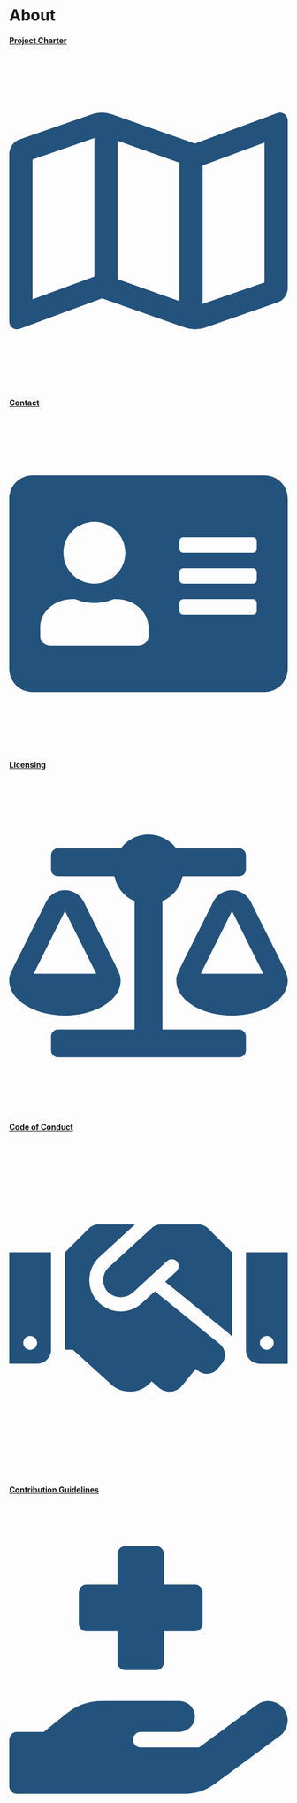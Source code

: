 # About

<div class="col-md-12 d-flex flex-row flex-wrap">
    <!-- Project Charter -->
    <div class="col-md-3 col-sm-12 d-flex flex-row flex-wrap">
        <a href="/about/project-charter.html" class="col-md-12 d-flex flex-column align-items-center justify-content-center">
            <h4 id="project-charter">Project Charter</h4>
            <span>
                <svg style="height: 15lvh; fill: #23527c" xmlns="http://www.w3.org/2000/svg" viewBox="0 0 576 512"><!--!Font Awesome Free 6.6.0 by @fontawesome - https://fontawesome.com License - https://fontawesome.com/license/free Copyright 2024 Fonticons, Inc.--><path d="M560 32c-2 0-4 .4-6 1.2L384 96H384L212 35.3A64.3 64.3 0 0 0 191.8 32c-6.7 0-13.4 1.1-19.8 3.1L20.1 88A32 32 0 0 0 0 117.7v346.3C0 473.2 7.5 480 16 480c2 0 4-.4 6-1.2L192 416l172 60.7a64 64 0 0 0 40.1 .2l151.8-52.8A32 32 0 0 0 576 394.3V48c0-9.2-7.5-16-16-16zM224 90.4l128 45.2v286l-128-45.2V90.4zM48 418.1V129.1l128-44.5v286.2l-.6 .2L48 418.1zm480-35.1l-128 44.5V141.3l.6-.2L528 94v289z"/></svg>
            </span>
        </a>
    </div>
    <!-- Contact -->
    <div class="col-md-3 col-sm-12 d-flex flex-row flex-wrap">
        <a href="/about/contact.html" class="col-md-12 d-flex flex-column align-items-center justify-content-center">
            <h4 id="contact">Contact</h4>
            <span>
                <svg style="height: 15lvh; fill: #23527c" xmlns="http://www.w3.org/2000/svg" viewBox="0 0 576 512"><!--!Font Awesome Free 6.6.0 by @fontawesome - https://fontawesome.com License - https://fontawesome.com/license/free Copyright 2024 Fonticons, Inc.--><path d="M528 32H48C21.5 32 0 53.5 0 80v352c0 26.5 21.5 48 48 48h480c26.5 0 48-21.5 48-48V80c0-26.5-21.5-48-48-48zm-352 96c35.3 0 64 28.7 64 64s-28.7 64-64 64-64-28.7-64-64 28.7-64 64-64zm112 236.8c0 10.6-10 19.2-22.4 19.2H86.4C74 384 64 375.4 64 364.8v-19.2c0-31.8 30.1-57.6 67.2-57.6h5c12.3 5.1 25.7 8 39.8 8s27.6-2.9 39.8-8h5c37.1 0 67.2 25.8 67.2 57.6v19.2zM512 312c0 4.4-3.6 8-8 8H360c-4.4 0-8-3.6-8-8v-16c0-4.4 3.6-8 8-8h144c4.4 0 8 3.6 8 8v16zm0-64c0 4.4-3.6 8-8 8H360c-4.4 0-8-3.6-8-8v-16c0-4.4 3.6-8 8-8h144c4.4 0 8 3.6 8 8v16zm0-64c0 4.4-3.6 8-8 8H360c-4.4 0-8-3.6-8-8v-16c0-4.4 3.6-8 8-8h144c4.4 0 8 3.6 8 8v16z"/></svg>
            </span>
        </a>
    </div>
    <!-- Licensing -->
    <div class="col-md-3 col-sm-12 d-flex flex-row flex-wrap">
        <a href="https://github.com/IntelligentNetworkSolutions/IllegalDumpSiteDetectionAndLandfillMonitoring/blob/master/LICENSE" class="col-md-12 d-flex flex-column align-items-center justify-content-center">
            <h4 id="licensing">Licensing</h4>
            <span>
                <svg style="height: 15lvh; fill: #23527c" xmlns="http://www.w3.org/2000/svg" viewBox="0 0 640 512"><!--!Font Awesome Free 6.6.0 by @fontawesome - https://fontawesome.com License - https://fontawesome.com/license/free Copyright 2024 Fonticons, Inc.--><path d="M256 336h0c0-16.2 1.3-8.7-85.1-181.5-17.7-35.3-68.2-35.4-85.9 0C-2.1 328.8 0 320.3 0 336H0c0 44.2 57.3 80 128 80s128-35.8 128-80zM128 176l72 144H56l72-144zm512 160c0-16.2 1.3-8.7-85.1-181.5-17.7-35.3-68.2-35.4-85.9 0-87.1 174.3-85 165.8-85 181.5H384c0 44.2 57.3 80 128 80s128-35.8 128-80h0zM440 320l72-144 72 144H440zm88 128H352V153.3c23.5-10.3 41.2-31.5 46.4-57.3H528c8.8 0 16-7.2 16-16V48c0-8.8-7.2-16-16-16H383.6C369 12.7 346.1 0 320 0s-49 12.7-63.6 32H112c-8.8 0-16 7.2-16 16v32c0 8.8 7.2 16 16 16h129.6c5.2 25.8 22.9 47 46.4 57.3V448H112c-8.8 0-16 7.2-16 16v32c0 8.8 7.2 16 16 16h416c8.8 0 16-7.2 16-16v-32c0-8.8-7.2-16-16-16z"/></svg>
            </span>
        </a>
    </div>
    <!-- Code of Conduct -->
    <div class="col-md-3 col-sm-12 d-flex flex-row flex-wrap">
        <a href="https://github.com/IntelligentNetworkSolutions/IllegalDumpSiteDetectionAndLandfillMonitoring/blob/master/CODE_OF_CONDUCT.md" class="col-md-12 d-flex flex-column align-items-center justify-content-center">
            <h4 id="code-of-conduct">Code of Conduct</h4>
            <span>
                <svg style="height: 15lvh; fill: #23527c" xmlns="http://www.w3.org/2000/svg" viewBox="0 0 640 512"><!--!Font Awesome Free 6.6.0 by @fontawesome - https://fontawesome.com License - https://fontawesome.com/license/free Copyright 2024 Fonticons, Inc.--><path d="M434.7 64h-85.9c-8 0-15.7 3-21.6 8.4l-98.3 90c-.1 .1-.2 .3-.3 .4-16.6 15.6-16.3 40.5-2.1 56 12.7 13.9 39.4 17.6 56.1 2.7 .1-.1 .3-.1 .4-.2l79.9-73.2c6.5-5.9 16.7-5.5 22.6 1 6 6.5 5.5 16.6-1 22.6l-26.1 23.9L504 313.8c2.9 2.4 5.5 5 7.9 7.7V128l-54.6-54.6c-5.9-6-14.1-9.4-22.6-9.4zM544 128.2v223.9c0 17.7 14.3 32 32 32h64V128.2h-96zm48 223.9c-8.8 0-16-7.2-16-16s7.2-16 16-16 16 7.2 16 16-7.2 16-16 16zM0 384h64c17.7 0 32-14.3 32-32V128.2H0V384zm48-63.9c8.8 0 16 7.2 16 16s-7.2 16-16 16-16-7.2-16-16c0-8.9 7.2-16 16-16zm435.9 18.6L334.6 217.5l-30 27.5c-29.7 27.1-75.2 24.5-101.7-4.4-26.9-29.4-24.8-74.9 4.4-101.7L289.1 64h-83.8c-8.5 0-16.6 3.4-22.6 9.4L128 128v223.9h18.3l90.5 81.9c27.4 22.3 67.7 18.1 90-9.3l.2-.2 17.9 15.5c15.9 13 39.4 10.5 52.3-5.4l31.4-38.6 5.4 4.4c13.7 11.1 33.9 9.1 45-4.7l9.5-11.7c11.2-13.8 9.1-33.9-4.6-45.1z"/></svg>
            </span>
        </a>
    </div>
    <!-- Contribution Guidelines -->
    <div class="col-md-3 col-sm-12 d-flex flex-row flex-wrap flex-grow">
        <a href="https://github.com/IntelligentNetworkSolutions/IllegalDumpSiteDetectionAndLandfillMonitoring/blob/master/CODE_OF_CONDUCT.md" class="col-md-12 d-flex flex-column align-items-center justify-content-center">
            <h4 id="contribution-guidelines">Contribution Guidelines</h4>
            <span>
                <svg style="height: 15lvh; fill: #23527c" xmlns="http://www.w3.org/2000/svg" viewBox="0 0 576 512"><!--!Font Awesome Free 6.6.0 by @fontawesome - https://fontawesome.com License - https://fontawesome.com/license/free Copyright 2024 Fonticons, Inc.--><path d="M159.9 175.8h64v64a16 16 0 0 0 16 16h64a16 16 0 0 0 16-16v-64h64a16 16 0 0 0 16-16v-64a16 16 0 0 0 -16-16h-64v-64a16 16 0 0 0 -16-16h-64a16 16 0 0 0 -16 16v64h-64a16 16 0 0 0 -16 16v64A16 16 0 0 0 159.9 175.8zM568.1 336.1a39.9 39.9 0 0 0 -55.9-8.5L392.5 415.8H271.9a16 16 0 0 1 0-32H350.1c16 0 30.8-10.9 33.4-26.6a32.1 32.1 0 0 0 -31.6-37.4h-160a117.7 117.7 0 0 0 -74.1 26.3l-46.5 37.7H15.9a16.1 16.1 0 0 0 -16 16v96a16.1 16.1 0 0 0 16 16h347a104.8 104.8 0 0 0 61.7-20.3L559.6 392A40 40 0 0 0 568.1 336.1z"/></svg>
            </span>
        </a>
    </div>
</div>

<!-- ## Project Charter  

- [Full Project Charter](/about/project-charter.md)   -->

<!-- ## Contact  

- [Contact](/about/contact.md) -->

<!-- ## Licensing

- [License File](https://github.com/IntelligentNetworkSolutions/IllegalDumpSiteDetectionAndLandfillMonitoring/blob/master/LICENSE)   -->

<!-- ## Code of Conduct  

- [Contributor Covenant Code of Conduct](https://github.com/IntelligentNetworkSolutions/IllegalDumpSiteDetectionAndLandfillMonitoring/blob/master/CODE_OF_CONDUCT.md)   -->

<!-- ## Contribution Guidelines  

- [How to Contribute](https://github.com/IntelligentNetworkSolutions/IllegalDumpSiteDetectionAndLandfillMonitoring/blob/master/CONTRIBUTING.md)   -->
